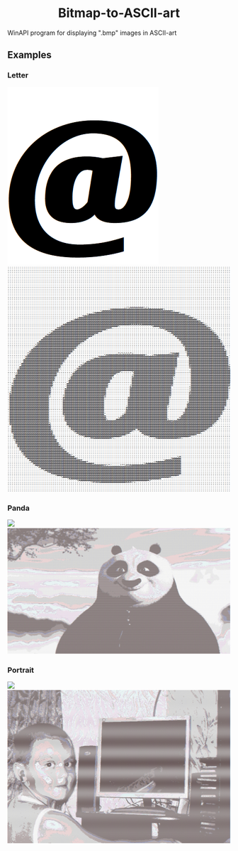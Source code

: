  <h1 align="center">Bitmap-to-ASCII-art</h1>
 
WinAPI program for displaying ".bmp" images in ASCII-art
## Examples
### Letter
![](Pictures/source%20letter.bmp)
![](Pictures/result%20letter.PNG)

### Panda
![](Pictures/source%20panda%20.bmp)
![](Pictures/result%20panda.PNG)

### Portrait
![](Pictures/source%20portrait.bmp)
![](Pictures/result%20portrait.PNG)
